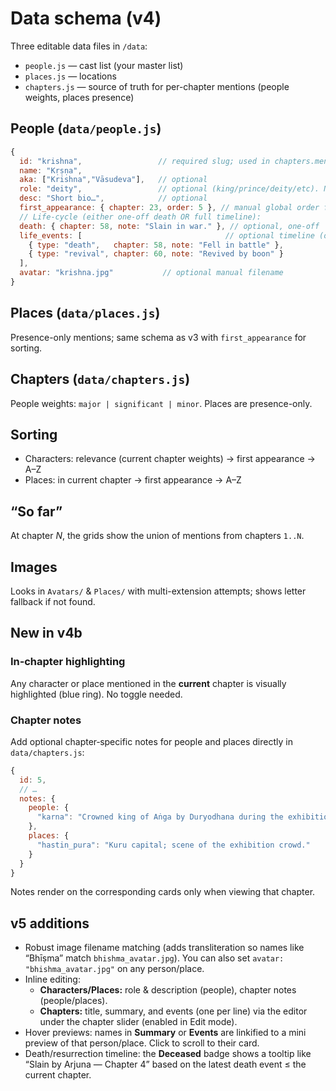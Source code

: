 # Data schema (v4)

Three editable data files in `/data`:

- `people.js` — cast list (your master list)
- `places.js` — locations
- `chapters.js` — source of truth for per-chapter mentions (people weights, places presence)

## People (`data/people.js`)
```js
{
  id: "krishna",                 // required slug; used in chapters.mentions.people
  name: "Kṛṣṇa",
  aka: ["Krishna","Vāsudeva"],   // optional
  role: "deity",                 // optional (king/prince/deity/etc). Not shown by default.
  desc: "Short bio…",            // optional
  first_appearance: { chapter: 23, order: 5 }, // manual global order for sorting (pre-filled minimally)
  // Life-cycle (either one-off death OR full timeline):
  death: { chapter: 58, note: "Slain in war." }, // optional, one-off
  life_events: [                                // optional timeline (overrides death)
    { type: "death",   chapter: 58, note: "Fell in battle" },
    { type: "revival", chapter: 60, note: "Revived by boon" }
  ],
  avatar: "krishna.jpg"           // optional manual filename
}
```

## Places (`data/places.js`)
Presence-only mentions; same schema as v3 with `first_appearance` for sorting.

## Chapters (`data/chapters.js`)
People weights: `major | significant | minor`. Places are presence-only.

## Sorting
- Characters: relevance (current chapter weights) → first appearance → A–Z
- Places: in current chapter → first appearance → A–Z

## “So far”
At chapter *N*, the grids show the union of mentions from chapters `1..N`.

## Images
Looks in `Avatars/` & `Places/` with multi-extension attempts; shows letter fallback if not found.


## New in v4b

### In‑chapter highlighting
Any character or place mentioned in the **current** chapter is visually highlighted (blue ring). No toggle needed.

### Chapter notes
Add optional chapter‑specific notes for people and places directly in `data/chapters.js`:

```js
{
  id: 5,
  // …
  notes: {
    people: {
      "karna": "Crowned king of Aṅga by Duryodhana during the exhibition."
    },
    places: {
      "hastin_pura": "Kuru capital; scene of the exhibition crowd."
    }
  }
}
```
Notes render on the corresponding cards only when viewing that chapter.


## v5 additions
- Robust image filename matching (adds transliteration so names like “Bhīṣma” match `bhishma_avatar.jpg`). You can also set `avatar: "bhishma_avatar.jpg"` on any person/place.
- Inline editing:
  - **Characters/Places:** role & description (people), chapter notes (people/places).
  - **Chapters:** title, summary, and events (one per line) via the editor under the chapter slider (enabled in Edit mode).
- Hover previews: names in **Summary** or **Events** are linkified to a mini preview of that person/place. Click to scroll to their card.
- Death/resurrection timeline: the **Deceased** badge shows a tooltip like “Slain by Arjuna — Chapter 4” based on the latest death event ≤ the current chapter.
